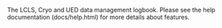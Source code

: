 The LCLS, Cryo and UED data management logbook. Please see the help documentation (docs/help.html) for more details about features.
